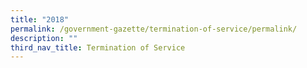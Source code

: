 ```yaml
---
title: "2018"
permalink: /government-gazette/termination-of-service/permalink/
description: ""
third_nav_title: Termination of Service
---
```

